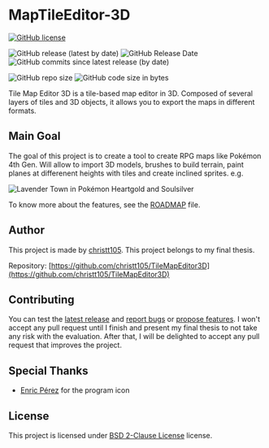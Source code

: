 # MapTileEditor-3D
[![GitHub license](https://img.shields.io/github/license/christt105/TileMapEditor3D)](https://github.com/christt105/TileMapEditor3D/blob/master/LICENSE)

![GitHub release (latest by date)](https://img.shields.io/github/v/release/christt105/TileMapEditor3D)
![GitHub Release Date](https://img.shields.io/github/release-date/christt105/TileMapEditor3D)
![GitHub commits since latest release (by date)](https://img.shields.io/github/commits-since/christt105/TileMapEditor3D/latest)

![GitHub repo size](https://img.shields.io/github/repo-size/christt105/TileMapEditor3D)
![GitHub code size in bytes](https://img.shields.io/github/languages/code-size/christt105/TileMapEditor3D)

Tile Map Editor 3D is a tile-based map editor in 3D. Composed of several layers of tiles and 3D objects, it allows you to export the maps in different formats.

## Main Goal
The goal of this project is to create a tool to create RPG maps like Pokémon 4th Gen. Will allow to import 3D models, brushes to build terrain, paint planes at differenent heights with tiles and create inclined sprites. e.g. 

![Lavender Town in Pokémon Heartgold and Soulsilver](https://vignette.wikia.nocookie.net/espokemon/images/b/b7/Pueblo_lavanda_HGSS.png/revision/latest?cb=20100206024454)

To know more about the features, see the [ROADMAP](https://github.com/christt105/TileMapEditor3D/blob/master/ROADMAP.md) file.
## Author
This project is made by [christt105](https://github.com/christt105). This project belongs to my final thesis.

Repository: [https://github.com/christt105/TileMapEditor3D](https://github.com/christt105/TileMapEditor3D)
## Contributing
You can test the [latest release](https://github.com/christt105/TileMapEditor3D/releases/latest) and [report bugs](https://github.com/christt105/TileMapEditor3D/issues/new?assignees=&labels=&template=bug_report.md&title=) or [propose features](https://github.com/christt105/TileMapEditor3D/issues/new?assignees=&labels=&template=feature_request.md&title=).
I won't accept any pull request until I finish and present my final thesis to not take any risk with the evaluation. After that, I will be delighted to accept any pull request that improves the project.
## Special Thanks

* [Enric Pérez](https://perezenric.github.io/) for the program icon

## License
This project is licensed under [BSD 2-Clause License](https://github.com/christt105/TileMapEditor3D/blob/master/LICENSE) license.
